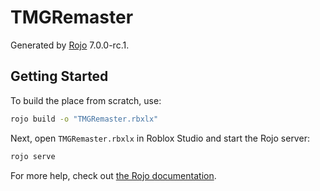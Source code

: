# TMGRemaster
Generated by [Rojo](https://github.com/rojo-rbx/rojo) 7.0.0-rc.1.

## Getting Started
To build the place from scratch, use:

```bash
rojo build -o "TMGRemaster.rbxlx"
```

Next, open `TMGRemaster.rbxlx` in Roblox Studio and start the Rojo server:

```bash
rojo serve
```

For more help, check out [the Rojo documentation](https://rojo.space/docs).
